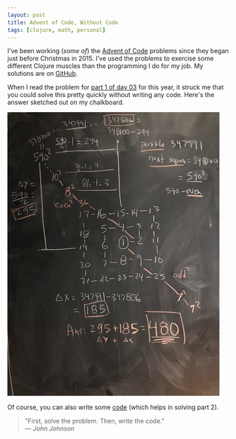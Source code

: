 ```yaml
---
layout: post
title: Advent of Code, Without Code
tags: [clojure, math, personal]
---
```


I've been working (_some of_) the [Advent of Code](http://adventofcode.com) problems since they began
just before Christmas in 2015. I've used the problems to exercise some different Clojure
muscles than the programming I do for my job. 
My solutions are on [GitHub](https://github.com/hby/advent-of-code).

When I read the problem for [part 1 of day 03](http://adventofcode.com/2017/day/3) for this year,
it struck me that you could solve this pretty quickly without writing any code. Here's the answer
sketched out on my chalkboard.

![aocp3p1](/public/images/aocp3p1_medium.png)

Of course, you can also write some
[code](https://github.com/hby/advent-of-code/blob/master/src/advent_of_code/2017/day03.clj)
(which helps in solving part 2). 

> "First, solve the problem. Then, write the code." <br>
  ― _John Johnson_
